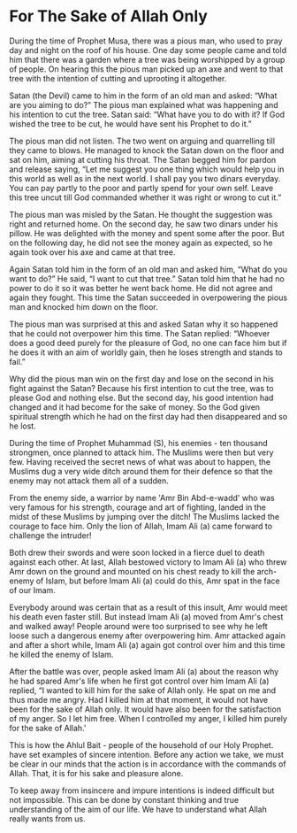 For The Sake of Allah Only
==========================

During the time of Prophet Musa, there was a pious man, who used to pray
day and night on the roof of his house. One day some people came and
told him that there was a garden where a tree was being worshipped by a
group of people. On hearing this the pious man picked up an axe and went
to that tree with the intention of cutting and uprooting it altogether.

Satan (the Devil) came to him in the form of an old man and asked: “What
are you aiming to do?” The pious man explained what was happening and
his intention to cut the tree. Satan said: “What have you to do with it?
If God wished the tree to be cut, he would have sent his Prophet to do
it.”

The pious man did not listen. The two went on arguing and quarrelling
till they came to blows. He managed to knock the Satan down on the floor
and sat on him, aiming at cutting his throat. The Satan begged him for
pardon and release saying, “Let me suggest you one thing which would
help you in this world as well as in the next world. I shall pay you two
dinars everyday. You can pay partly to the poor and partly spend for
your own self. Leave this tree uncut till God commanded whether it was
right or wrong to cut it.”

The pious man was misled by the Satan. He thought the suggestion was
right and returned home. On the second day, he saw two dinars under his
pillow. He was delighted with the money and spent some after the poor.
But on the following day, he did not see the money again as expected, so
he again took over his axe and came at that tree.

Again Satan told him in the form of an old man and asked him, “What do
you want to do?” He said, “I want to cut that tree.” Satan told him that
he had no power to do it so it was better he went back home. He did not
agree and again they fought. This time the Satan succeeded in
overpowering the pious man and knocked him down on the floor.

The pious man was surprised at this and asked Satan why it so happened
that he could not overpower him this time. The Satan replied: “Whoever
does a good deed purely for the pleasure of God, no one can face him but
if he does it with an aim of worldly gain, then he loses strength and
stands to fail.”

Why did the pious man win on the first day and lose on the second in his
fight against the Satan? Because his first intention to cut the tree,
was to please God and nothing else. But the second day, his good
intention had changed and it had become for the sake of money. So the
God given spiritual strength which he had on the first day had then
disappeared and so he lost.

During the time of Prophet Muhammad (S), his enemies - ten thousand
strongmen, once planned to attack him. The Muslims were then but very
few. Having received the secret news of what was about to happen, the
Muslims dug a very wide ditch around them for their defence so that the
enemy may not attack them all of a sudden.

From the enemy side, a warrior by name 'Amr Bin Abd-e-wadd' who was very
famous for his strength, courage and art of fighting, landed in the
midst of these Muslims by jumping over the ditch! The Muslims lacked the
courage to face him. Only the lion of Allah, Imam Ali (a) came forward
to challenge the intruder!

Both drew their swords and were soon locked in a fierce duel to death
against each other. At last, Allah bestowed victory to Imam Ali (a) who
threw Amr down on the ground and mounted on his chest ready to kill the
arch-enemy of Islam, but before Imam Ali (a) could do this, Amr spat in
the face of our Imam.

Everybody around was certain that as a result of this insult, Amr would
meet his death even faster still. But instead Imam Ali (a) moved from
Amr's chest and walked away! People around were too surprised to see why
he left loose such a dangerous enemy after overpowering him. Amr
attacked again and after a short while, Imam Ali (a) again got control
over him and this time he killed the enemy of Islam.

After the battle was over, people asked Imam Ali (a) about the reason
why he had spared Amr's life when he first got control over him Imam Ali
(a) replied, “I wanted to kill him for the sake of Allah only. He spat
on me and thus made me angry. Had I killed him at that moment, it would
not have been for the sake of Allah only. It would have also been for
the satisfaction of my anger. So I let him free. When I controlled my
anger, I killed him purely for the sake of Allah.'

This is how the Ahlul Bait - people of the household of our Holy
Prophet. have set examples of sincere intention. Before any action we
take, we must be clear in our minds that the action is in accordance
with the commands of Allah. That, it is for his sake and pleasure alone.

To keep away from insincere and impure intentions is indeed difficult
but not impossible. This can be done by constant thinking and true
understanding of the aim of our life. We have to understand what Allah
really wants from us.


